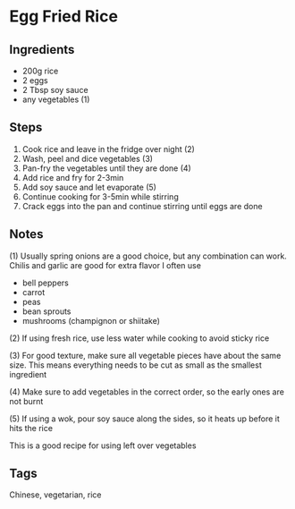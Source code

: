 # Egg Fried Rice

## Ingredients

* 200g rice
* 2 eggs 
* 2 Tbsp soy sauce 
* any vegetables (1)

## Steps

1. Cook rice and leave in the fridge over night (2)
2. Wash, peel and dice vegetables (3)
3. Pan-fry the vegetables until they are done (4)
4. Add rice and fry for 2-3min
5. Add soy sauce and let evaporate (5)
6. Continue cooking for 3-5min while stirring 
7. Crack eggs into the pan and continue stirring until eggs are done

## Notes

(1) Usually spring onions are a good choice, but any combination can work.
Chilis and garlic are good for extra flavor
I often use 
* bell peppers
* carrot
* peas
* bean sprouts
* mushrooms (champignon or shiitake)

(2) If using fresh rice, use less water while cooking to avoid sticky rice

(3) For good texture, make sure all vegetable pieces have about the same size.
This means everything needs to be cut as small as the smallest ingredient

(4) Make sure to add vegetables in the correct order, so the early ones are not burnt

(5) If using a wok, pour soy sauce along the sides, so it heats up before it hits the rice

This is a good recipe for using left over vegetables

## Tags
Chinese, vegetarian, rice
